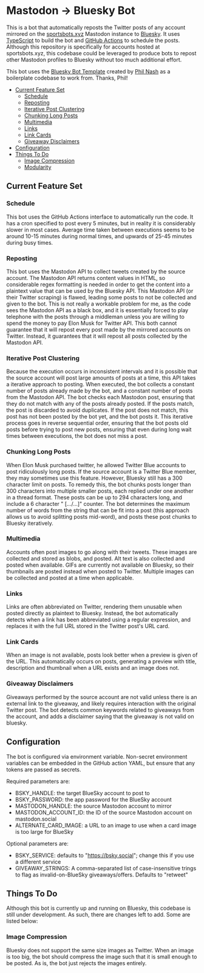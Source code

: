# Mastodon -> Bluesky Bot

This is a bot that automatically reposts the Twitter posts of any account mirrored on the [sportsbots.xyz](https://sportsbots.xyz) Mastodon instance to [Bluesky](https://bsky.app/). It uses [TypeScript](https://www.typescriptlang.org/) to build the bot and [GitHub Actions](https://docs.github.com/en/actions) to schedule the posts.
Although this repository is specifically for accounts hosted at sportsbots.xyz, this codebase could be leveraged to produce bots to repost other Mastodon profiles to Bluesky without too much additional effort.

This bot uses the [Bluesky Bot Template](https://github.com/philnash/bsky-bot) created by [Phil Nash](https://github.com/philnash) as a boilerplate codebase to work from. Thanks, Phil!

* [Current Feature Set](#current-feature-set)
  * [Schedule](#schedule)
  * [Reposting](#reposting)
  * [Iterative Post Clustering](#iterative-post-clustering)
  * [Chunking Long Posts](#chunking-long-posts)
  * [Multimedia](#multimedia)
  * [Links](#links)
  * [Link Cards](#link-cards)
  * [Giveaway Disclaimers](#giveaway-disclaimers)
* [Configuration](#configuration)
* [Things To Do](#things-to-do)
  * [Image Compression](#image-compression)
  * [Modularity](#modularity)


## Current Feature Set

### Schedule
This bot uses the GitHub Actions interface to automatically run the code. It has a cron specified to post every 5 minutes, but in reality it is considerably slower in most cases. Average time taken between executions seems to be around 10-15 minutes during normal times, and upwards of 25-45 minutes during busy times.

### Reposting
This bot uses the Mastodon API to collect tweets created by the source account. The Mastodon API returns content values in HTML, so considerable regex formatting is needed in order to get the content into a plaintext value that can be used by the Bluesky API. This Mastodon API (or their Twitter scraping) is flawed, leading some posts to not be collected and given to
the bot. This is not really a workable problem for me, as the code sees the Mastodon API as a black box, and it is essentially forced to play telephone with the posts through a middleman unless you are willing to spend the money to pay Elon Musk for Twitter API. This both cannot guarantee that it will repost every post made by the mirrored accounts on Twitter. Instead, it guarantees that it will repost all posts collected by the Mastodon API.

### Iterative Post Clustering 
Because the execution occurs in inconsistent intervals and it is possible that the source account will post large amounts of posts at a time, this API takes a iterative approach to posting. When executed, the bot collects a constant number of posts already made by the bot, and a constant number of posts from the Mastodon API. The bot checks each Mastodon post, ensuring that they do not match with any of the posts already posted. If the posts match, the post is discarded to avoid duplicates. If the post does not match, this post has not been posted by the bot yet, and the bot posts it. This iterative process goes in reverse sequential order, ensuring that the bot posts old posts before trying to post new posts, ensuring that even during long wait times between executions, the bot does not miss a post.

### Chunking Long Posts
When Elon Musk purchased twitter, he allowed Twitter Blue accounts to post ridiculously long posts. If the source account is a Twitter Blue member, they may sometimes use this feature. However, Bluesky still has a 300 character limit on posts. To remedy this, the bot chunks posts longer than 300 characters into multiple smaller posts, each replied under one another in a thread format. These posts can be up to 294 characters long, and include a 6 character " [.../...]" counter. The bot determines the maximum number of words from the string that can be fit into a post (this approach allows us to avoid splitting posts mid-word), and posts these post chunks to Bluesky iteratively.

### Multimedia
Accounts often post images to go along with their tweets. These images are collected and stored as blobs, and posted. Alt text is also collected and posted when available. GIFs are currently not available on Bluesky, so their thumbnails are posted instead when posted to Twitter. Multiple images can be collected and posted at a time when applicable.

### Links
Links are often abbreviated on Twitter, rendering them unusable when posted directly as plaintext to Bluesky. Instead, the bot automatically detects when a link has been abbreviated using a regular expression, and replaces it with the full URL stored in the Twitter post's URL card. 

### Link Cards
When an image is not available, posts look better when a preview is given of the URL. This automatically occurs on posts, generating a preview with title, description and thumbnail when a URL exists and an image does not.

### Giveaway Disclaimers
Giveaways performed by the source account are not valid unless there is an external link to the giveaway, and likely requires interaction with the original Twitter post. The bot detects common keywords related to giveaways from the account, and adds a disclaimer saying that the giveaway is not valid on bluesky.

## Configuration

The bot is configured via environment variable. Non-secret environment variables can be embedded in the GitHub action YAML, but ensure that any tokens are passed as secrets.

Required parameters are:

- BSKY_HANDLE: the target BlueSky account to post to
- BSKY_PASSWORD: the app password for the BlueSky account
- MASTODON_HANDLE: the source Mastodon account to mirror
- MASTODON_ACCOUNT_ID: the ID of the source Mastodon account on mastodon.social
- ALTERNATE_CARD_IMAGE: a URL to an image to use when a card image is too large for BlueSky

Optional parameters are:
- BSKY_SERVICE: defaults to "https://bsky.social"; change this if you use a different service
- GIVEAWAY_STRINGS: A comma-separated list of case-insensitive trings to flag as invalid-on-BlueSky giveaways/offers. Defaults to "retweet"

## Things To Do
Although this bot is currently up and running on Bluesky, this codebase is still under development. As such, there are changes left to add. Some are listed below:

### Image Compression
Bluesky does not support the same size images as Twitter. When an image is too big, the bot should compress the image such that it is small enough to be posted. As is, the bot just rejects the images entirely.

